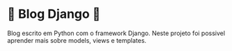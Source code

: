 # 🐍 Blog Django 🐍

Blog escrito em Python com o framework Django. Neste projeto foi possivel aprender mais sobre models, views e templates.
